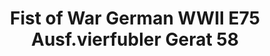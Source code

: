 ---
layout: product
title: "Fist of War German WWII E75 Ausf.vierfubler Gerat 58"
price: "1900" 
desc: "Maketa"
img_path: "/assets/img/UA72115.jpg"
brand: "N/A"
available: false
special_offer: false
new: false
soon: false
cat: "010000"
subcat: "013300"
subsubcat: "0N/A"
sifra: "UA72115"
popular: true
---
